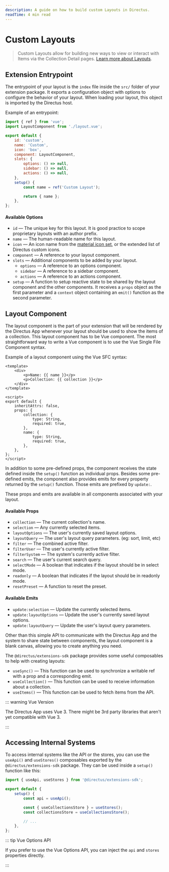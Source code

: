 ```yaml
---
description: A guide on how to build custom Layouts in Directus.
readTime: 4 min read
---
```


# Custom Layouts <small></small>

> Custom Layouts allow for building new ways to view or interact with Items via the Collection Detail pages.
> [Learn more about Layouts](/getting-started/glossary#layouts).

## Extension Entrypoint

The entrypoint of your layout is the `index` file inside the `src/` folder of your extension package. It exports a
configuration object with options to configure the behavior of your layout. When loading your layout, this object is
imported by the Directus host.

Example of an entrypoint:

```js
import { ref } from 'vue';
import LayoutComponent from './layout.vue';

export default {
	id: 'custom',
	name: 'Custom',
	icon: 'box',
	component: LayoutComponent,
	slots: {
		options: () => null,
		sidebar: () => null,
		actions: () => null,
	},
	setup() {
		const name = ref('Custom Layout');

		return { name };
	},
};
```

#### Available Options

- `id` — The unique key for this layout. It is good practice to scope proprietary layouts with an author prefix.
- `name` — The human-readable name for this layout.
- `icon` — An icon name from the [material icon set](/getting-started/glossary#material-icons), or the extended list of
  Directus custom icons.
- `component` — A reference to your layout component.
- `slots` — Additional components to be added by your layout.
  - `options` — A reference to an options component.
  - `sidebar` — A reference to a sidebar component.
  - `actions` — A reference to an actions component.
- `setup` — A function to setup reactive state to be shared by the layout component and the other components. It
  receives a `props` object as the first parameter and a `context` object containing an `emit()` function as the second
  parameter.

## Layout Component

The layout component is the part of your extension that will be rendered by the Directus App whenever your layout should
be used to show the items of a collection. This layout component has to be Vue component. The most straightforward way
to write a Vue component is to use the Vue Single File Component syntax.

Example of a layout component using the Vue SFC syntax:

```vue
<template>
	<div>
		<p>Name: {{ name }}</p>
		<p>Collection: {{ collection }}</p>
	</div>
</template>

<script>
export default {
	inheritAttrs: false,
	props: {
		collection: {
			type: String,
			required: true,
		},
		name: {
			type: String,
			required: true,
		},
	},
};
</script>
```

In addition to some pre-defined props, the component receives the state defined inside the `setup()` function as
individual props. Besides some pre-defined emits, the component also provides emits for every property returned by the
`setup()` function. Those emits are prefixed by `update:`.

These props and emits are available in all components associated with your layout.

#### Available Props

- `collection` — The current collection's name.
- `selection` — Any currently selected items.
- `layoutOptions` — The user's currently saved layout options.
- `layoutQuery` — The user's layout query parameters. (eg: sort, limit, etc)
- `filter` — The combined active filter.
- `filterUser` — The user's currently active filter.
- `filterSystem` — The system's currently active filter.
- `search` — The user's current search query.
- `selectMode` — A boolean that indicates if the layout should be in select mode.
- `readonly` — A boolean that indicates if the layout should be in readonly mode.
- `resetPreset` — A function to reset the preset.

#### Available Emits

- `update:selection` — Update the currently selected items.
- `update:layoutOptions` — Update the user's currently saved layout options.
- `update:layoutQuery` — Update the user's layout query parameters.

Other than this simple API to communicate with the Directus App and the system to share state between components, the
layout component is a blank canvas, allowing you to create anything you need.

The `@directus/extensions-sdk` package provides some useful composables to help with creating layouts:

- `useSync()` — This function can be used to synchronize a writable ref with a prop and a corresponding emit.
- `useCollection()` — This function can be used to receive information about a collection.
- `useItems()` — This function can be used to fetch items from the API.

::: warning Vue Version

The Directus App uses Vue 3. There might be 3rd party libraries that aren't yet compatible with Vue 3.

:::

## Accessing Internal Systems

To access internal systems like the API or the stores, you can use the `useApi()` and `useStores()` composables exported
by the `@directus/extensions-sdk` package. They can be used inside a `setup()` function like this:

```js
import { useApi, useStores } from '@directus/extensions-sdk';

export default {
	setup() {
		const api = useApi();

		const { useCollectionsStore } = useStores();
		const collectionsStore = useCollectionsStore();

		// ...
	},
};
```

::: tip Vue Options API

If you prefer to use the Vue Options API, you can inject the `api` and `stores` properties directly.

:::
